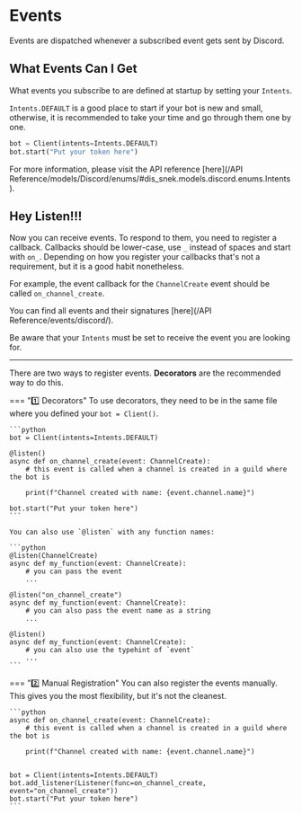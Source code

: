 # Events

Events are dispatched whenever a subscribed event gets sent by Discord.

## What Events Can I Get

What events you subscribe to are defined at startup by setting your `Intents`.

`Intents.DEFAULT` is a good place to start if your bot is new and small, otherwise, it is recommended to take your time and go through them one by one.
```python
bot = Client(intents=Intents.DEFAULT)
bot.start("Put your token here")
```

For more information, please visit the API reference [here](/API Reference/models/Discord/enums/#dis_snek.models.discord.enums.Intents).

## Hey Listen!!!

Now you can receive events. To respond to them, you need to register a callback. Callbacks should be lower-case, use `_` instead of spaces and start with `on_`.
Depending on how you register your callbacks that's not a requirement, but it is a good habit nonetheless.

For example, the event callback for the `ChannelCreate` event should be called `on_channel_create`.

You can find all events and their signatures [here](/API Reference/events/discord/).

Be aware that your `Intents` must be set to receive the event you are looking for.

---

There are two ways to register events. **Decorators** are the recommended way to do this.

=== ":one: Decorators"
    To use decorators, they need to be in the same file where you defined your `bot = Client()`.

    ```python
    bot = Client(intents=Intents.DEFAULT)

    @listen()
    async def on_channel_create(event: ChannelCreate):
        # this event is called when a channel is created in a guild where the bot is

        print(f"Channel created with name: {event.channel.name}")

    bot.start("Put your token here")
    ```

    You can also use `@listen` with any function names:

    ```python
    @listen(ChannelCreate)
    async def my_function(event: ChannelCreate):
        # you can pass the event
        ...

    @listen("on_channel_create")
    async def my_function(event: ChannelCreate):
        # you can also pass the event name as a string
        ...

    @listen()
    async def my_function(event: ChannelCreate):
        # you can also use the typehint of `event`
        ...
    ```

=== ":two: Manual Registration"
    You can also register the events manually. This gives you the most flexibility, but it's not the cleanest.

    ```python
    async def on_channel_create(event: ChannelCreate):
        # this event is called when a channel is created in a guild where the bot is

        print(f"Channel created with name: {event.channel.name}")


    bot = Client(intents=Intents.DEFAULT)
    bot.add_listener(Listener(func=on_channel_create, event="on_channel_create"))
    bot.start("Put your token here")
    ```
